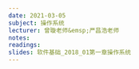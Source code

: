 ```yaml
---
date: 2021-03-05
subject: 操作系统
lecturer: 曾璇老师&emsp;严昌浩老师
notes: 
readings: 
slides: 软件基础_2018_01第一章操作系统
---
```

